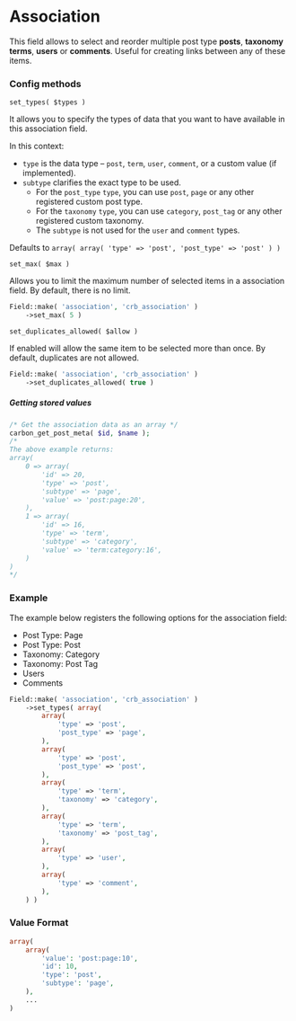 # Association

This field allows to select and reorder multiple post type **posts**, **taxonomy terms**, **users** or **comments**. Useful for creating links between any of these items.

### Config methods

`set_types( $types )`

It allows you to specify the types of data that you want to have available in this association field.

In this context:

* `type` is the data type – `post`, `term`, `user`, `comment`, or a custom value (if implemented).
* `subtype` clarifies the exact type to be used. 
	* For the `post_type` `type`, you can use `post`, `page` or any other registered custom post type. 
	* For the `taxonomy` `type`, you can use `category`, `post_tag` or any other registered custom taxonomy. 
	* The `subtype` is not used for the `user` and `comment` types.

Defaults to `array( array( 'type' => 'post', 'post_type' => 'post' ) )`

`set_max( $max )`

Allows you to limit the maximum number of selected items in a association field. By default, there is no limit.

```php
Field::make( 'association', 'crb_association' )
	->set_max( 5 )
```

`set_duplicates_allowed( $allow )`

If enabled will allow the same item to be selected more than once. By default, duplicates are not allowed.

```php
Field::make( 'association', 'crb_association' )
	->set_duplicates_allowed( true )
```

##### Getting stored values

```php
/* Get the association data as an array */
carbon_get_post_meta( $id, $name );
/*
The above example returns: 
array( 
	0 => array(
		'id' => 20,
		'type' => 'post',
		'subtype' => 'page',
		'value' => 'post:page:20',
	), 
	1 => array(
		'id' => 16,
		'type' => 'term',
		'subtype' => 'category',
		'value' => 'term:category:16',
	)
)
*/
```

### Example

The example below registers the following options for the association field:

* Post Type: Page
* Post Type: Post
* Taxonomy: Category
* Taxonomy: Post Tag
* Users
* Comments

```php
Field::make( 'association', 'crb_association' )
	->set_types( array(
		array(
			'type' => 'post',
			'post_type' => 'page',
		),
		array(
			'type' => 'post',
			'post_type' => 'post',
		),
		array(
			'type' => 'term',
			'taxonomy' => 'category',
		),
		array(
			'type' => 'term',
			'taxonomy' => 'post_tag',
		),
		array(
			'type' => 'user',
		),
		array(
			'type' => 'comment',
		),
	) )
```

### Value Format

```php
array(
	array(
		'value': 'post:page:10',
		'id': 10,
		'type': 'post',
		'subtype': 'page',
	),
	...
)
```